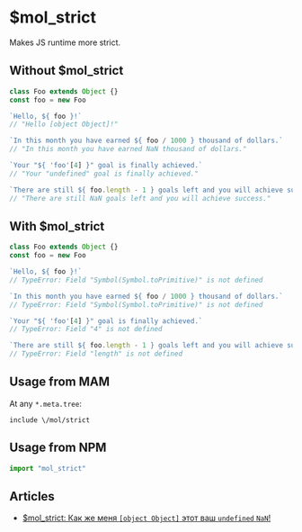 # $mol_strict

Makes JS runtime more strict.

## Without $mol_strict

```javascript
class Foo extends Object {}
const foo = new Foo

`Hello, ${ foo }!`
// "Hello [object Object]!"

`In this month you have earned ${ foo / 1000 } thousand of dollars.`
// "In this month you have earned NaN thousand of dollars."

`Your "${ 'foo'[4] }" goal is finally achieved.`
// "Your "undefined" goal is finally achieved."

`There are still ${ foo.length - 1 } goals left and you will achieve success.`
// "There are still NaN goals left and you will achieve success."
```

## With $mol_strict

```javascript
class Foo extends Object {}
const foo = new Foo

`Hello, ${ foo }!`
// TypeError: Field "Symbol(Symbol.toPrimitive)" is not defined

`In this month you have earned ${ foo / 1000 } thousand of dollars.`
// TypeError: Field "Symbol(Symbol.toPrimitive)" is not defined

`Your "${ 'foo'[4] }" goal is finally achieved.`
// TypeError: Field "4" is not defined

`There are still ${ foo.length - 1 } goals left and you will achieve success.`
// TypeError: Field "length" is not defined
```

## Usage from MAM

At any `*.meta.tree`:

```tree
include \/mol/strict
```

## Usage from NPM

```javascript
import "mol_strict"
```

## Articles

- [$mol_strict: Как же меня `[object Object]` этот ваш `undefined` `NaN`!](https://habhub.hyoo.ru/#author=nin-jin/repo=HabHub/article=43)
